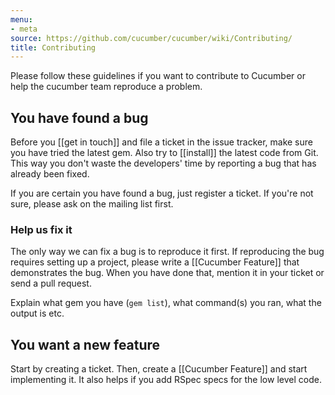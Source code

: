 ```yaml
---
menu:
- meta
source: https://github.com/cucumber/cucumber/wiki/Contributing/
title: Contributing
---
```


Please follow these guidelines if you want to contribute to Cucumber or help the cucumber team reproduce a problem.

## You have found a bug

Before you [[get in touch]] and file a ticket in the issue tracker, make sure you have tried the latest gem. Also try to \[\[install]] the latest code from Git. This way you don't waste the developers' time by reporting a bug that has already been fixed.

If you are certain you have found a bug, just register a ticket. If you're not sure, please ask on the mailing list first.

### Help us fix it

The only way we can fix a bug is to reproduce it first. If reproducing the bug requires setting up a project, please write a [[Cucumber Feature]] that demonstrates the bug. When you have done that, mention it in your ticket or send a pull request.

Explain what gem you have (`gem list`), what command(s) you ran, what the output is etc.

## You want a new feature

Start by creating a ticket. Then, create a [[Cucumber Feature]] and start implementing it. It also helps if you add RSpec specs for the low level code.
